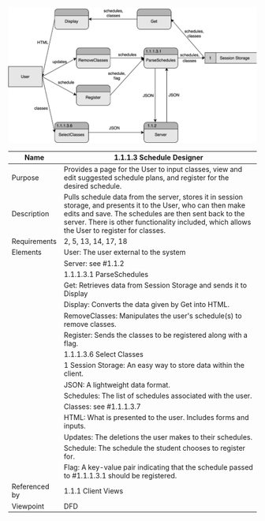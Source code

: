 ![Design Document](TeamThreeFiles/1.1.1.3.svg)

| Name | 1.1.1.3 Schedule Designer |
| ----------- | ---------- |
| Purpose | Provides a page for the User to input classes, view and edit suggested schedule plans, and register for the desired schedule. |
| Description | Pulls schedule data from the server, stores it in session storage, and presents it to the User, who can then make edits and save. The schedules are then sent back to the server. There is other functionality included, which allows the User to register for classes. |
| Requirements | 2, 5, 13, 14, 17, 18 |
| Elements | User: The user external to the system |
|          | Server: see #1.1.2 |
|          | 1.1.1.3.1 ParseSchedules |
|          | Get: Retrieves data from Session Storage and sends it to Display |
|          | Display: Converts the data given by Get into HTML. |
|          | RemoveClasses: Manipulates the user's schedule(s) to remove classes. |
|          | Register: Sends the classes to be registered along with a flag. |
|          | 1.1.1.3.6 Select Classes |
|          | 1 Session Storage: An easy way to store data within the client. |
|          | JSON: A lightweight data format. |
|          | Schedules: The list of schedules associated with the user. |
|          | Classes: see #1.1.1.3.7 |
|          | HTML: What is presented to the user. Includes forms and inputs. |
|          | Updates: The deletions the user makes to their schedules. |
|          | Schedule: The schedule the student chooses to register for. |
|          | Flag: A key-value pair indicating that the schedule passed to #1.1.1.3.1 should be registered. |
| Referenced by | 1.1.1 Client Views |
| Viewpoint | DFD |
